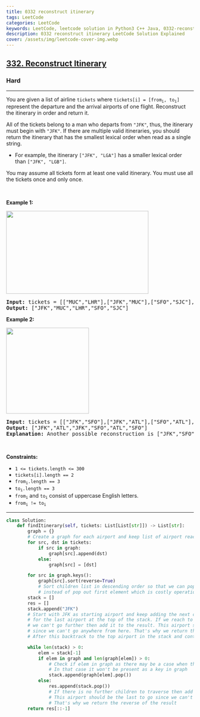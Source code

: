 ```yaml
---
title: 0332 reconstruct itinerary
tags: LeetCode
categories: LeetCode
keywords: LeetCode, leetcode solution in Python3 C++ Java, 0332-reconstruct-itinerary solution
description: 0332 reconstruct itinerary LeetCode Solution Explained
cover: /assets/img/leetcode-cover-img.webp
---
```





<h2><a href="https://leetcode.com/problems/reconstruct-itinerary/">332. Reconstruct Itinerary</a></h2><h3>Hard</h3><hr><div><p>You are given a list of airline <code>tickets</code> where <code>tickets[i] = [from<sub>i</sub>, to<sub>i</sub>]</code> represent the departure and the arrival airports of one flight. Reconstruct the itinerary in order and return it.</p>

<p>All of the tickets belong to a man who departs from <code>"JFK"</code>, thus, the itinerary must begin with <code>"JFK"</code>. If there are multiple valid itineraries, you should return the itinerary that has the smallest lexical order when read as a single string.</p>

<ul>
	<li>For example, the itinerary <code>["JFK", "LGA"]</code> has a smaller lexical order than <code>["JFK", "LGB"]</code>.</li>
</ul>

<p>You may assume all tickets form at least one valid itinerary. You must use all the tickets once and only once.</p>

<p>&nbsp;</p>
<p><strong class="example">Example 1:</strong></p>
<img alt="" src="https://assets.leetcode.com/uploads/2021/03/14/itinerary1-graph.jpg" style="width: 382px; height: 222px;">
<pre><strong>Input:</strong> tickets = [["MUC","LHR"],["JFK","MUC"],["SFO","SJC"],["LHR","SFO"]]
<strong>Output:</strong> ["JFK","MUC","LHR","SFO","SJC"]
</pre>

<p><strong class="example">Example 2:</strong></p>
<img alt="" src="https://assets.leetcode.com/uploads/2021/03/14/itinerary2-graph.jpg" style="width: 222px; height: 230px;">
<pre><strong>Input:</strong> tickets = [["JFK","SFO"],["JFK","ATL"],["SFO","ATL"],["ATL","JFK"],["ATL","SFO"]]
<strong>Output:</strong> ["JFK","ATL","JFK","SFO","ATL","SFO"]
<strong>Explanation:</strong> Another possible reconstruction is ["JFK","SFO","ATL","JFK","ATL","SFO"] but it is larger in lexical order.
</pre>

<p>&nbsp;</p>
<p><strong>Constraints:</strong></p>

<ul>
	<li><code>1 &lt;= tickets.length &lt;= 300</code></li>
	<li><code>tickets[i].length == 2</code></li>
	<li><code>from<sub>i</sub>.length == 3</code></li>
	<li><code>to<sub>i</sub>.length == 3</code></li>
	<li><code>from<sub>i</sub></code> and <code>to<sub>i</sub></code> consist of uppercase English letters.</li>
	<li><code>from<sub>i</sub> != to<sub>i</sub></code></li>
</ul>
</div>

---




```python
class Solution:
    def findItinerary(self, tickets: List[List[str]]) -> List[str]:
        graph = {}
        # Create a graph for each airport and keep list of airport reachable from it
        for src, dst in tickets:
            if src in graph:
                graph[src].append(dst)
            else:
                graph[src] = [dst]

        for src in graph.keys():
            graph[src].sort(reverse=True)
            # Sort children list in descending order so that we can pop last element 
            # instead of pop out first element which is costly operation
        stack = []
        res = []
        stack.append("JFK")
        # Start with JFK as starting airport and keep adding the next child to traverse 
        # for the last airport at the top of the stack. If we reach to an airport from where 
        # we can't go further then add it to the result. This airport should be the last to go 
        # since we can't go anywhere from here. That's why we return the reverse of the result
        # After this backtrack to the top airport in the stack and continue to traaverse it's children

        while len(stack) > 0:
            elem = stack[-1]
            if elem in graph and len(graph[elem]) > 0: 
                # Check if elem in graph as there may be a case when there is no out edge from an airport 
                # In that case it won't be present as a key in graph
                stack.append(graph[elem].pop())
            else:
                res.append(stack.pop())
                # If there is no further children to traverse then add that airport to res
                # This airport should be the last to go since we can't anywhere from this
                # That's why we return the reverse of the result
        return res[::-1]

```
